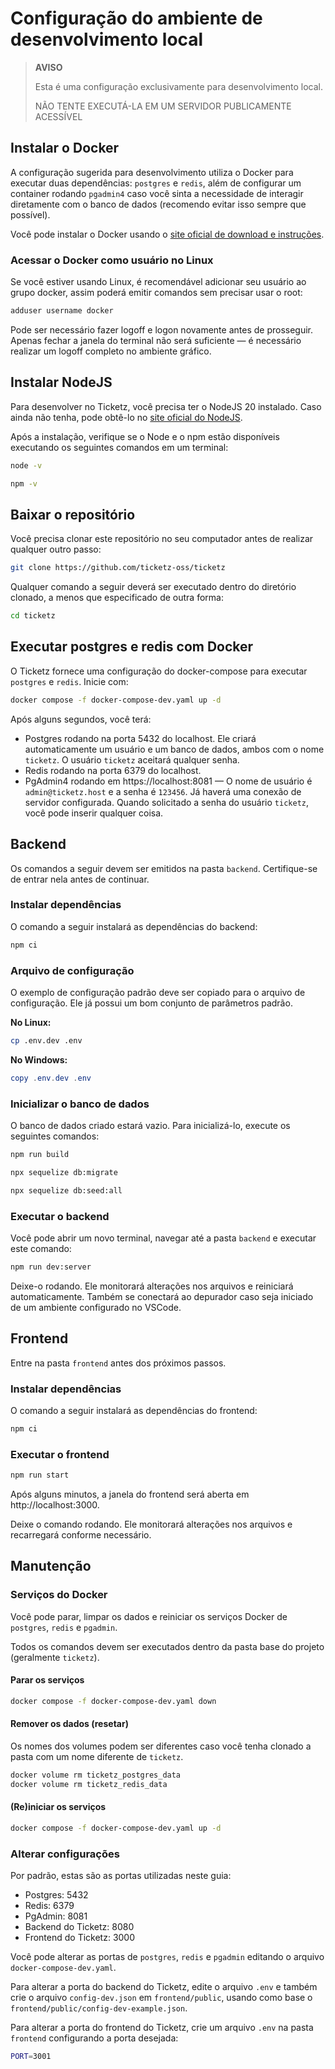 # Configuração do ambiente de desenvolvimento local

> **AVISO**
>
> Esta é uma configuração exclusivamente para desenvolvimento local.
>
> NÃO TENTE EXECUTÁ-LA EM UM SERVIDOR PUBLICAMENTE ACESSÍVEL

## Instalar o Docker

A configuração sugerida para desenvolvimento utiliza o Docker para executar duas dependências: `postgres` e `redis`, além de configurar um container rodando `pgadmin4` caso você sinta a necessidade de interagir diretamente com o banco de dados (recomendo evitar isso sempre que possível).

Você pode instalar o Docker usando o [site oficial de download e instruções](https://docs.docker.com/engine/install/).

### Acessar o Docker como usuário no Linux

Se você estiver usando Linux, é recomendável adicionar seu usuário ao grupo docker, assim poderá emitir comandos sem precisar usar o root:

```bash
adduser username docker
```

Pode ser necessário fazer logoff e logon novamente antes de prosseguir. Apenas fechar a janela do terminal não será suficiente — é necessário realizar um logoff completo no ambiente gráfico.

## Instalar NodeJS

Para desenvolver no Ticketz, você precisa ter o NodeJS 20 instalado. Caso ainda não tenha, pode obtê-lo no [site oficial do NodeJS](https://nodejs.org/en/download/prebuilt-binaries).

Após a instalação, verifique se o Node e o npm estão disponíveis executando os seguintes comandos em um terminal:

```bash
node -v

npm -v
```

## Baixar o repositório

Você precisa clonar este repositório no seu computador antes de realizar qualquer outro passo:

```bash
git clone https://github.com/ticketz-oss/ticketz
```

Qualquer comando a seguir deverá ser executado dentro do diretório clonado, a menos que especificado de outra forma:

```bash
cd ticketz
```

## Executar postgres e redis com Docker

O Ticketz fornece uma configuração do docker-compose para executar `postgres` e `redis`. Inicie com:

```bash
docker compose -f docker-compose-dev.yaml up -d
```

Após alguns segundos, você terá:

- Postgres rodando na porta 5432 do localhost. Ele criará automaticamente um usuário e um banco de dados, ambos com o nome `ticketz`. O usuário `ticketz` aceitará qualquer senha.
- Redis rodando na porta 6379 do localhost.
- PgAdmin4 rodando em https://localhost:8081 — O nome de usuário é `admin@ticketz.host` e a senha é `123456`. Já haverá uma conexão de servidor configurada. Quando solicitado a senha do usuário `ticketz`, você pode inserir qualquer coisa.

## Backend

Os comandos a seguir devem ser emitidos na pasta `backend`. Certifique-se de entrar nela antes de continuar.

### Instalar dependências

O comando a seguir instalará as dependências do backend:

```bash
npm ci
```

### Arquivo de configuração

O exemplo de configuração padrão deve ser copiado para o arquivo de configuração. Ele já possui um bom conjunto de parâmetros padrão.

**No Linux:**

```bash
cp .env.dev .env
```

**No Windows:**

```powershell
copy .env.dev .env
```

### Inicializar o banco de dados

O banco de dados criado estará vazio. Para inicializá-lo, execute os seguintes comandos:

```bash
npm run build

npx sequelize db:migrate

npx sequelize db:seed:all
```

### Executar o backend

Você pode abrir um novo terminal, navegar até a pasta `backend` e executar este comando:

```bash
npm run dev:server
```

Deixe-o rodando. Ele monitorará alterações nos arquivos e reiniciará automaticamente. Também se conectará ao depurador caso seja iniciado de um ambiente configurado no VSCode.

## Frontend

Entre na pasta `frontend` antes dos próximos passos.

### Instalar dependências

O comando a seguir instalará as dependências do frontend:

```bash
npm ci
```

### Executar o frontend

```bash
npm run start
```

Após alguns minutos, a janela do frontend será aberta em http://localhost:3000.

Deixe o comando rodando. Ele monitorará alterações nos arquivos e recarregará conforme necessário.

## Manutenção

### Serviços do Docker

Você pode parar, limpar os dados e reiniciar os serviços Docker de `postgres`, `redis` e `pgadmin`.

Todos os comandos devem ser executados dentro da pasta base do projeto (geralmente `ticketz`).

#### Parar os serviços

```bash
docker compose -f docker-compose-dev.yaml down
```

#### Remover os dados (resetar)

Os nomes dos volumes podem ser diferentes caso você tenha clonado a pasta com um nome diferente de `ticketz`.

```bash
docker volume rm ticketz_postgres_data
docker volume rm ticketz_redis_data
```

#### (Re)iniciar os serviços

```bash
docker compose -f docker-compose-dev.yaml up -d
```

### Alterar configurações

Por padrão, estas são as portas utilizadas neste guia:

- Postgres: 5432
- Redis: 6379
- PgAdmin: 8081
- Backend do Ticketz: 8080
- Frontend do Ticketz: 3000

Você pode alterar as portas de `postgres`, `redis` e `pgadmin` editando o arquivo `docker-compose-dev.yaml`.

Para alterar a porta do backend do Ticketz, edite o arquivo `.env` e também crie o arquivo `config-dev.json` em `frontend/public`, usando como base o `frontend/public/config-dev-example.json`.

Para alterar a porta do frontend do Ticketz, crie um arquivo `.env` na pasta `frontend` configurando a porta desejada:

```bash
PORT=3001
```
